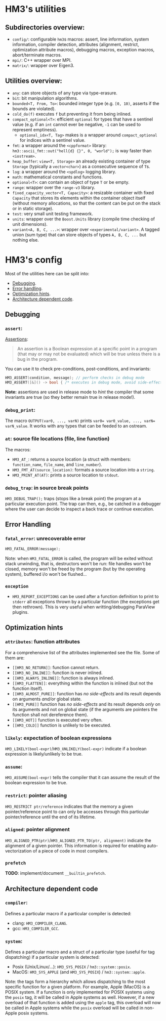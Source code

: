 # HM3's utilities

## Subdirectories overview:

- `config/`: configurable `hm3`s macros: assert, line information, system
  information, compiler detection, attributes (alignment, restrict, optimization
  attribute macros), debugging macros, exception macros, abort/terminate macros.
- `mpi/`: C++ wrapper over MPI.
- `matrix/`: wrapper over Eigen3.

## Utilities overview:

- `any`: can store objects of any type via type-erasure.
- `bit`: bit manipulation algorithms.
- `bounded<T, From, To>`: bounded integer type (e.g. `[0, 10)`, asserts if the
   bounds are violated).
- `cold_do(f)` executes `f` but preventing it from being inlined.
- `compact_optional<T>`: efficient `optional` for types that have a sentinel
   value (e.g. if an `int` cannot ever be negative, `-1` can be used to
   represent emptiness).
   - `optional_idx<T, Tag>` makes is a wrapper around `compact_optional` for
   indices with a sentinel value.
- `fmt`: a wrapper around the `<cppformat>` library:
  `hm3::ascii_fmt::out("hell{d} {}", 0, "world");` is way faster than `<iostream>`.
- `heap_buffer`: `view<T, Storage>` an already existing container of type
  `Storage` (typically a `vector<char>`) as a consecutive sequence of `T`s.
- `log`: a wrapper around the `<spdlog>` logging library.
- `math`: mathematical constants and functions.
- `optional<T>`: can contain an object of type `T` or be empty.
- `range`: wrapper over the `range-v3` library.
- `fixed_capacity_vector<T, Capacity>`: a resizable container with fixed
   `Capacity` that stores its elements within the container object itself
   (without memory allocations, so that the content can be put on the stack or
   in static storage).
- `test`: very small unit testing framework.
- `units`: wrapper over the `Boost.Units` library (compile time checking of unit
   dimensions).
- `variant<A, B, C, ...>`: wrapper over `<experimental/variant>`. A tagged union
  (sum type) that can store objects of types `A, B, C, ...` but nothing else.


# HM3's config

Most of the utilities here can be split into:

- [Debugging](#debugging).
- [Error handling](#error-handling).
- [Optimization hints](#optimization-hints).
- [Architecture dependent code](#architecture-dependent-code).

## Debugging

### `assert`:

[Assertions](http://blog.regehr.org/archives/1091):

> An assertion is a Boolean expression at a specific point in a program (that
  may or may not be evaluated) which will be true unless there is a bug in the
  program.

You can use it to check pre-conditions, post-conditions, and invariants:

```c++
HM3_ASSERT(condition, message); // perform checks in debug mode
HM3_ASSERT([&]() -> bool { /* executes in debug mode, avoid side-effects */ }(), message);
```

**Note:** assertions are used in release mode to _hint_ the compiler that some
invariants are true (so they better remain true in release mode!).

### `debug_print`:

The macro `OUTPUT(var0, ..., varN)` prints `var0= var0_value, ..., varN=
varN_value`. It works with any types that can be feeded to an ostream.

### `at`: source file locations (file, line function)

The macros:

- `HM3_AT_`: returns a source location (a struct with members: `function_name`,
  `file_name`, and `line_number`).
- `HM3_FMT_AT(source_location)`: formats a source location into a `string`.
- `HM3_PRINT_AT(AT)`: prints a source location to `stdout`.

### `debug_trap`: in source break points

`HM3_DEBUG_TRAP();` traps (stops like a break point) the program at a particular execution point. The trap
can then, e.g., be catched in a debugger where the user can decide to inspect a
back trace or continue execution.

## Error Handling

### `fatal_error`: unrecoverable error

```c++
HM3_FATAL_ERROR(message);
```

Note: when `HM3_FATAL_ERROR` is called, the program will be exited without stack
unwinding, that is, destructors won't be run: file handles won't be closed,
memory won't be freed by the program (but by the operating system), buffered i/o
won't be flushed...

### `exception`

- `HM3_REPORT_EXCEPTIONS` can be used after a function definition to print
  to `stderr` all exceptions thrown by a particular function (the exceptions get
  then rethrown). This is very useful when writting/debugging ParaView plugins.

## Optimization hints

### `attributes`: function attributes

For a comprehensive list of the attributes implemented see the file. Some of
them are:

- `[[HM3_NO_RETURN]]`: function cannot return.
- `[[HM3_NO_INLINE]]`: function is never inlined.
- `[[HM3_ALWAYS_INLINE]]`: function is always inlined.
- `[[HM3_FLATTEN]]`: everything within the function is inlined (but not the
   function itself).
- `[[HM3_ALMOST_PURE]]`: function has _no side-effects_ and its result depends on
   arguments _and/or_ global state.
- `[[HM3_PURE]]` function has _no side-effects_ and its result depends
   _only_ on its arguments and not on global state (if the arguments are
   pointers the function shall not dereference them).
- `[[HM3_HOT]]` function is executed very often.
- `[[HM3_COLD]]` function is unlikely to be executed.

### `likely`: expectation of boolean expressions

`HM3_LIKELY(bool-expr)`/`HM3_UNLIKELY(bool-expr)` indicate if a boolean
expression is likely/unlikely to be true.

### `assume`:

`HM3_ASSUME(bool-expr)` tells the compiler that it can assume  the result of the
boolean expression to be true.

### `restrict`: pointer aliasing

`HM3_RESTRICT ptr/reference` indicates that the memory a given pointer/reference
point to can only be accesses through this particular pointer/reference until
the end of its lifetime.

### `aligned`: pointer alignment

`HM3_ALIGNED_PTR(ptr)`/`HM3_ALIGNED_PTR_TO(ptr, alignment)` indicate the
alignment of a given pointer. This information is required for enabling
auto-vectorization of a piece of code in most compilers.

### `prefetch`

**TODO**: implement/document `__builtin_prefetch`.

## Architecture dependent code

### `compiler`:

Defines a particular macro if a particular compiler is detected:

- clang: `HM3_COMPILER_CLANG`.
- gcc: `HM3_COMPILER_GCC`.

### `system`:

Defines a particular macro and a struct of a particular type (useful for tag
dispatching) if a particular system is detected:

- Posix (Unix/Linux/...): `HM3_SYS_POSIX` / `hm3::system::posix`.
- MacOS: `HM3_SYS_APPLE` (and `HM3_SYS_POSIX`) / `hm3::system::apple`.

Note: the tags form a hierarchy which allows dispatching to the most specific
function for a given platform. For example, Apple (MacOS) is a POSIX system. If
a function is only implemented for POSIX systems using the `posix` tag, it will
be called in Apple systems as well. However, if a new overload of that function
is added using the `apple` tag, this overload will now be called in Apple
systems while the `posix` overload will be called in non-Apple posix systems.
